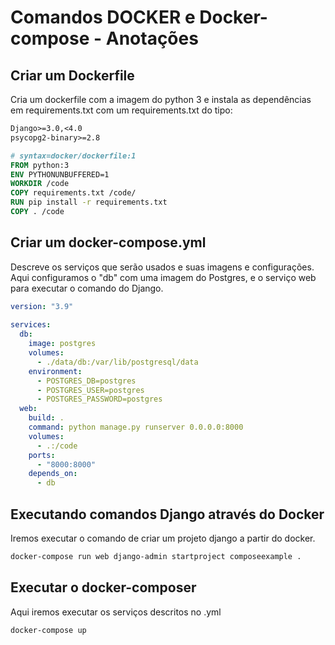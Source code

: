# Comandos DOCKER e Docker-compose - Anotações

## Criar um Dockerfile
Cria um dockerfile com a imagem do python 3 e instala as dependências em requirements.txt com um requirements.txt do tipo:
```txt
Django>=3.0,<4.0
psycopg2-binary>=2.8
```

```dockerfile
# syntax=docker/dockerfile:1 
FROM python:3 
ENV PYTHONUNBUFFERED=1
WORKDIR /code
COPY requirements.txt /code/
RUN pip install -r requirements.txt
COPY . /code
```

## Criar um docker-compose.yml
Descreve os serviços que serão usados e suas imagens e configurações. Aqui configuramos o "db" com uma imagem do Postgres, e o serviço web para executar o comando do Django.
```yml
version: "3.9"
   
services:
  db:
    image: postgres
    volumes:
      - ./data/db:/var/lib/postgresql/data
    environment:
      - POSTGRES_DB=postgres
      - POSTGRES_USER=postgres
      - POSTGRES_PASSWORD=postgres
  web:
    build: .
    command: python manage.py runserver 0.0.0.0:8000
    volumes:
      - .:/code
    ports:
      - "8000:8000"
    depends_on:
      - db
```

## Executando comandos Django através do Docker
Iremos executar o comando de criar um projeto django a partir do docker.
```bash
docker-compose run web django-admin startproject composeexample .
```

## Executar o docker-composer
Aqui iremos executar os serviços descritos no .yml

```bash
docker-compose up
```
